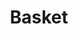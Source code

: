 ---
title: Basket
slug: basket
courses: [Basket 2007,Basket 2006,Basket 2010-2011,Basket 2008-2009,PIVOT 2002-03-04,REBOUND 2005,Basket Vergina ]
schools: [Βεργίνα]
categories: [Αθλητισμός]
---